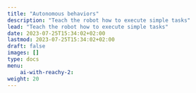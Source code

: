 ```yaml
---
title: "Autonomous behaviors"
description: "Teach the robot how to execute simple tasks"
lead: "Teach the robot how to execute simple tasks"
date: 2023-07-25T15:34:02+02:00
lastmod: 2023-07-25T15:34:02+02:00
draft: false
images: []
type: docs
menu:
    ai-with-reachy-2:
weight: 20
---
```

